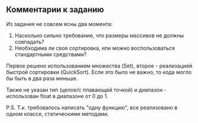## Комментарии к заданию
Из задания не совсем ясны два момента:
 1. Насколько сильно требование, что размеры массивов не должны совпадать?
 2. Необходима ли своя сортировка, или можно воспользоваться стандартными средствами?
 
 Первое решено использованием множества (Set), второе - реализацией быстрой сортировки (QuickSort).
 Если это было не важно, то кода могло бы быть в два раза меньше.
 
 Также не указан тип (целое/с плавающей точкой) и диапазон - использован float в диапазоне от 0 до 1.
 
 P.S. Т.к. требовалось написать "одну функцию", все реализовано в одном классе, статическими методами.